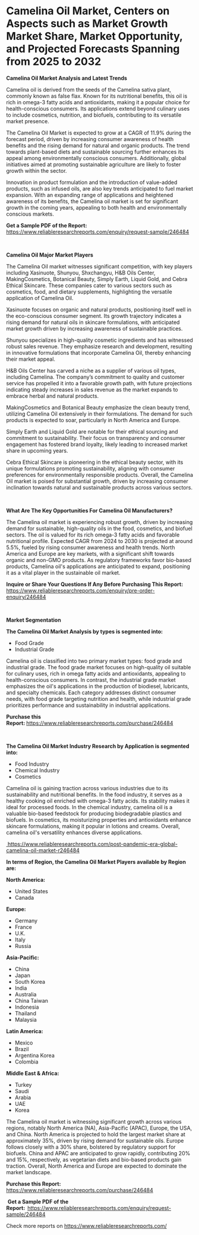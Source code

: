 <p><h1>Camelina Oil Market, Centers on Aspects such as Market Growth Market Share, Market Opportunity, and Projected Forecasts Spanning from 2025 to 2032</h1></p><p><strong>Camelina Oil Market Analysis and Latest Trends</strong></p>
<p><p>Camelina oil is derived from the seeds of the Camelina sativa plant, commonly known as false flax. Known for its nutritional benefits, this oil is rich in omega-3 fatty acids and antioxidants, making it a popular choice for health-conscious consumers. Its applications extend beyond culinary uses to include cosmetics, nutrition, and biofuels, contributing to its versatile market presence.</p><p>The Camelina Oil Market is expected to grow at a CAGR of 11.9% during the forecast period, driven by increasing consumer awareness of health benefits and the rising demand for natural and organic products. The trend towards plant-based diets and sustainable sourcing further enhances its appeal among environmentally conscious consumers. Additionally, global initiatives aimed at promoting sustainable agriculture are likely to foster growth within the sector.</p><p>Innovation in product formulation and the introduction of value-added products, such as infused oils, are also key trends anticipated to fuel market expansion. With an expanding range of applications and heightened awareness of its benefits, the Camelina oil market is set for significant growth in the coming years, appealing to both health and environmentally conscious markets.</p></p>
<p><strong>Get a Sample PDF of the Report:&nbsp;</strong> <a href="https://www.reliableresearchreports.com/enquiry/request-sample/246484?utm_campaign=2802&utm_medium=2&utm_source=Github&utm_content=ia&utm_term=07042025&utm_id=camelina-oil">https://www.reliableresearchreports.com/enquiry/request-sample/246484</a></p>
<p>&nbsp;</p>
<p><strong>Camelina Oil Major Market Players</strong></p>
<p><p>The Camelina Oil market witnesses significant competition, with key players including Xasinuote, Shunyou, Shxchangyu, H&B Oils Center, MakingCosmetics, Botanical Beauty, Simply Earth, Liquid Gold, and Cebra Ethical Skincare. These companies cater to various sectors such as cosmetics, food, and dietary supplements, highlighting the versatile application of Camelina Oil.</p><p>Xasinuote focuses on organic and natural products, positioning itself well in the eco-conscious consumer segment. Its growth trajectory indicates a rising demand for natural oils in skincare formulations, with anticipated market growth driven by increasing awareness of sustainable practices.</p><p>Shunyou specializes in high-quality cosmetic ingredients and has witnessed robust sales revenue. They emphasize research and development, resulting in innovative formulations that incorporate Camelina Oil, thereby enhancing their market appeal.</p><p>H&B Oils Center has carved a niche as a supplier of various oil types, including Camelina. The company’s commitment to quality and customer service has propelled it into a favorable growth path, with future projections indicating steady increases in sales revenue as the market expands to embrace herbal and natural products.</p><p>MakingCosmetics and Botanical Beauty emphasize the clean beauty trend, utilizing Camelina Oil extensively in their formulations. The demand for such products is expected to soar, particularly in North America and Europe.</p><p>Simply Earth and Liquid Gold are notable for their ethical sourcing and commitment to sustainability. Their focus on transparency and consumer engagement has fostered brand loyalty, likely leading to increased market share in upcoming years.</p><p>Cebra Ethical Skincare is pioneering in the ethical beauty sector, with its unique formulations promoting sustainability, aligning with consumer preferences for environmentally responsible products. Overall, the Camelina Oil market is poised for substantial growth, driven by increasing consumer inclination towards natural and sustainable products across various sectors.</p></p>
<p>&nbsp;</p>
<p><strong>What Are The Key Opportunities For Camelina Oil Manufacturers?</strong></p>
<p><p>The Camelina oil market is experiencing robust growth, driven by increasing demand for sustainable, high-quality oils in the food, cosmetics, and biofuel sectors. The oil is valued for its rich omega-3 fatty acids and favorable nutritional profile. Expected CAGR from 2024 to 2030 is projected at around 5.5%, fueled by rising consumer awareness and health trends. North America and Europe are key markets, with a significant shift towards organic and non-GMO products. As regulatory frameworks favor bio-based products, Camelina oil's applications are anticipated to expand, positioning it as a vital player in the sustainable oil market.</p></p>
<p><strong>Inquire or Share Your Questions If Any Before Purchasing This Report:</strong> <a href="https://www.reliableresearchreports.com/enquiry/pre-order-enquiry/246484?utm_campaign=2802&utm_medium=2&utm_source=Github&utm_content=ia&utm_term=07042025&utm_id=camelina-oil">https://www.reliableresearchreports.com/enquiry/pre-order-enquiry/246484</a></p>
<p>&nbsp;</p>
<p><strong>Market Segmentation</strong></p>
<p><strong>The Camelina Oil Market Analysis by types is segmented into:</strong></p>
<p><ul><li>Food Grade</li><li>Industrial Grade</li></ul></p>
<p><p>Camelina oil is classified into two primary market types: food grade and industrial grade. The food grade market focuses on high-quality oil suitable for culinary uses, rich in omega fatty acids and antioxidants, appealing to health-conscious consumers. In contrast, the industrial grade market emphasizes the oil's applications in the production of biodiesel, lubricants, and specialty chemicals. Each category addresses distinct consumer needs, with food grade targeting nutrition and health, while industrial grade prioritizes performance and sustainability in industrial applications.</p></p>
<p><strong>Purchase this Report:&nbsp;</strong><a href="https://www.reliableresearchreports.com/purchase/246484?utm_campaign=2802&utm_medium=2&utm_source=Github&utm_content=ia&utm_term=07042025&utm_id=camelina-oil">https://www.reliableresearchreports.com/purchase/246484</a></p>
<p>&nbsp;</p>
<p><strong>The Camelina Oil Market Industry Research by Application is segmented into:</strong></p>
<p><ul><li>Food Industry</li><li>Chemical Industry</li><li>Cosmetics</li></ul></p>
<p><p>Camelina oil is gaining traction across various industries due to its sustainability and nutritional benefits. In the food industry, it serves as a healthy cooking oil enriched with omega-3 fatty acids. Its stability makes it ideal for processed foods. In the chemical industry, camelina oil is a valuable bio-based feedstock for producing biodegradable plastics and biofuels. In cosmetics, its moisturizing properties and antioxidants enhance skincare formulations, making it popular in lotions and creams. Overall, camelina oil's versatility enhances diverse applications.</p></p>
<p><a href="https://www.reliableresearchreports.com/post-pandemic-era-global-camelina-oil-market-r246484?utm_campaign=2802&utm_medium=2&utm_source=Github&utm_content=ia&utm_term=07042025&utm_id=camelina-oil">&nbsp;https://www.reliableresearchreports.com/post-pandemic-era-global-camelina-oil-market-r246484</a></p>
<p><strong>In terms of Region, the Camelina Oil Market Players available by Region are:</strong></p>
<p>
    <p> <strong> North America: </strong>
        <ul>
            <li>United States</li>
            <li>Canada</li>
        </ul>
        </p> 
    <p> <strong> Europe: </strong>
        <ul>
            <li>Germany</li>
            <li>France</li>
            <li>U.K.</li>
            <li>Italy</li>
            <li>Russia</li>
        </ul>
        </p> 
    <p> <strong> Asia-Pacific: </strong>
        <ul>
            <li>China</li>
            <li>Japan</li>
            <li>South Korea</li>
            <li>India</li>
            <li>Australia</li>
            <li>China Taiwan</li>
            <li>Indonesia</li>
            <li>Thailand</li>
            <li>Malaysia</li>
        </ul>
        </p> 
    <p> <strong> Latin America: </strong>
        <ul>
            <li>Mexico</li>
            <li>Brazil</li>
            <li>Argentina Korea</li>
            <li>Colombia</li>
        </ul>
        </p> 
    <p> <strong> Middle East & Africa: </strong>
        <ul>
            <li>Turkey</li>
            <li>Saudi</li>
            <li>Arabia</li>
            <li>UAE</li>
            <li>Korea</li>
        </ul>
    </p>
    </p>
<p><p>The Camelina oil market is witnessing significant growth across various regions, notably North America (NA), Asia-Pacific (APAC), Europe, the USA, and China. North America is projected to hold the largest market share at approximately 35%, driven by rising demand for sustainable oils. Europe follows closely with a 30% share, bolstered by regulatory support for biofuels. China and APAC are anticipated to grow rapidly, contributing 20% and 15%, respectively, as vegetarian diets and bio-based products gain traction. Overall, North America and Europe are expected to dominate the market landscape.</p></p>
<p><strong>Purchase this Report: </strong><a href="https://www.reliableresearchreports.com/purchase/246484?utm_campaign=2802&utm_medium=2&utm_source=Github&utm_content=ia&utm_term=07042025&utm_id=camelina-oil">https://www.reliableresearchreports.com/purchase/246484</a></p>
<p>&nbsp;<strong>Get a Sample PDF of the Report:&nbsp;&nbsp;</strong><a href="https://www.reliableresearchreports.com/enquiry/request-sample/246484?utm_campaign=2802&utm_medium=2&utm_source=Github&utm_content=ia&utm_term=07042025&utm_id=camelina-oil">https://www.reliableresearchreports.com/enquiry/request-sample/246484</a></p>
<p><strong></strong></p>
<p>Check more reports on <a href="https://www.reliableresearchreports.com/?utm_campaign=2802&utm_medium=2&utm_source=Github&utm_content=ia&utm_term=07042025&utm_id=camelina-oil">https://www.reliableresearchreports.com/</a></p>